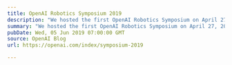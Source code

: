 ```yaml
---
title: OpenAI Robotics Symposium 2019
description: "We hosted the first OpenAI Robotics Symposium on April 27, 2019."
summary: "We hosted the first OpenAI Robotics Symposium on April 27, 2019."
pubDate: Wed, 05 Jun 2019 07:00:00 GMT
source: OpenAI Blog
url: https://openai.com/index/symposium-2019

---
```


